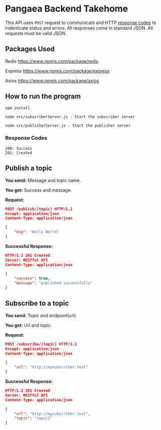 # Pangaea Backend Takehome


This API uses `POST` request to communicate and HTTP [response codes](https://en.wikipedia.org/wiki/List_of_HTTP_status_codes) to indenticate status and errors. All responses come in standard JSON. All requests must be valid JSON.

## Packages Used

Redis https://www.npmjs.com/package/redis

Express https://www.npmjs.com/package/express

Axios https://www.npmjs.com/package/axios


## How to run the program

```
npm install

node src/subscriberServer.js - Start the subscriber server

node src/publisherServer.js - Start the publisher server
```

### Response Codes

```
200: Success
201: Created
```


## Publish a topic

**You send:** Message and topic name.

**You get:** Success and message.

**Request:**

```json
POST /publish/{topic} HTTP/1.1
Accept: application/json
Content-Type: application/json

{
    "msg": "Hello World"
}
```

**Successful Response:**

```json
HTTP/1.1 201 Created
Server: RESTful API
Content-Type: application/json

{
    "success": true,
    "message": "published successfully"
}

```


## Subscribe to a topic

**You send:** Topic and endpoint(url).

**You get:** Url and topic.

**Request:**

```json
POST /subscribe/{topic} HTTP/1.1
Accept: application/json
Content-Type: application/json

{
    "url": "http://mysubscriber.test"
}
```

**Successful Response:**

```json
HTTP/1.1 201 Created
Server: RESTful API
Content-Type: application/json

{
    "url": "http://mysubscriber.test",
    "topic": "topic1"
}
```

